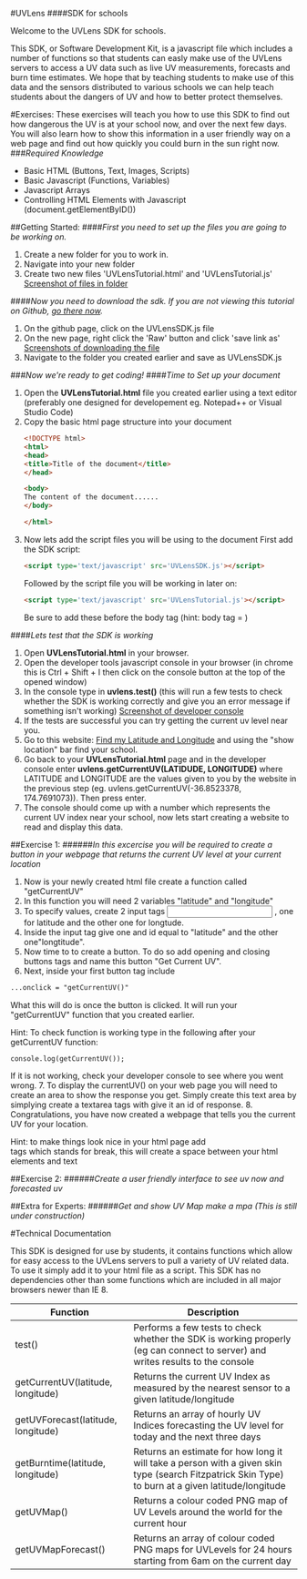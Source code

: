 #UVLens
####SDK for schools

Welcome to the UVLens SDK for schools. 

This SDK, or Software Development Kit, is a javascript file which includes a number of functions so that students can easly make use of the UVLens servers to
access a UV data such as live UV measurements, forecasts and burn time estimates. We hope that by teaching students to make use of this data and the sensors distributed to various schools
we can help teach students about the dangers of UV and how to better protect themselves.

#Exercises:
These exercises will teach you how to use this SDK to find out how dangerous the UV is at your school now, and over the next few days.
You will also learn how to show this information in a user friendly way on a web page and find out how quickly you could burn in the sun right now.
&nbsp;
###_Required Knowledge_
- Basic HTML (Buttons, Text, Images, Scripts)
- Basic Javascript (Functions, Variables)
- Javascript Arrays
- Controlling HTML Elements with Javascript (document.getElementByID())

##Getting Started:
####_First you need to set up the files you are going to be working on._

1. Create a new folder for you to work in.
2. Navigate into your new folder
3. Create two new files 'UVLensTutorial.html' and 'UVLensTutorial.js'
[Screenshot of files in folder](https://octodex.github.com/images/yaktocat.png)

####_Now you need to download the sdk. If you are not viewing this tutorial on Github, [go there now](https://github.com/uvlens/edu_sdk)._

1. On the github page, click on the UVLensSDK.js file
2. On the new page, right click the 'Raw' button and click 'save link as'
	[Screenshots of downloading the file](https://octodex.github.com/images/yaktocat.png)
3. Navigate to the folder you created earlier and save as UVLensSDK.js

###_Now we're ready to get coding!_
####_Time to Set up your document_

1. Open the **UVLensTutorial.html** file you created earlier using a text editor (preferably one designed for developement eg. Notepad++ or Visual Studio Code)
2. Copy the basic html page structure into your document
	```html
	<!DOCTYPE html>
	<html>
	<head>
	<title>Title of the document</title>
	</head>
	
	<body>
	The content of the document......
	</body>
	
	</html>
	```
3. Now lets add the script files you will be using to the document
	First add the SDK script: 
	```html
	<script type='text/javascript' src='UVLensSDK.js'></script>
	```
	Followed by the script file you will be working in later on:
	```html
	<script type='text/javascript' src='UVLensTutorial.js'></script>
	```
	Be sure to add these before the body tag (hint: body tag = <body>) 

####_Lets test that the SDK is working_

1. Open **UVLensTutorial.html** in your browser.
2. Open the developer tools javascript console in your browser (in chrome this is Ctrl + Shift + I then click on the console button at the top of the opened window)
3. In the console type in **uvlens.test()** (this will run a few tests to check whether the SDK is working correctly and give you an error message if something isn't working)
[Screenshot of developer console]()
4. If the tests are successful you can try getting the current uv level near you.
5. Go to this website: [Find my Latitude and Longitude](http://www.mapcoordinates.net/en) and using the "show location" bar find your school.
6. Go back to your **UVLensTutorial.html** page and in the developer console enter **uvlens.getCurrentUV(LATIDUDE, LONGITUDE)** where LATITUDE and LONGITUDE are the
	values given to you by the website in the previous step (eg. uvlens.getCurrentUV(-36.8523378, 174.7691073)). Then press enter.
7. The console should come up with a number which represents the current UV index near your school, now lets start creating a website to read and display this data.

##Exercise 1:
######_In this excercise you will be required to create a button in your webpage that returns the current UV level at your current location_

1. Now is your newly created html file create a function called "getCurrentUV"
2. In this function you will need 2 variables "latitude" and "longitude"
3. To specify values, create 2 input tags <input> , one for latitude and the other one for longtude.
4. Inside the input tag give one and id equal to "latitude" and the other one"longtitude". 
5. Now time to to create a button. To do so add opening and closing buttons tags and name this button "Get Current UV".
6. Next, inside your first button tag include
```html
...onclick = "getCurrentUV()"
```
What this will do is once the button is clicked. It will run your "getCurrentUV" function that you created earlier.

Hint: To check function is working type in the following after your getCurrentUV function: 
```html
console.log(getCurrentUV());
```
If it is not working, check your developer console to see where you went wrong.
7. To display the currentUV() on your web page you will need to create an area to show the response you get. Simply create this text area by simplying 
create a textarea tags with give it an id of response.
8. Congratulations, you have now created a webpage that tells you the current UV for your location.

Hint: to make things look nice in your html page add <br> tags which stands for break, this will create a space between your html elements and text


##Exercise 2:
######_Create a user friendly interface to see uv now and forecasted uv_

##Extra for Experts:
######_Get and show UV Map make a mpa (This is still under construction)_


#Technical Documentation

This SDK is designed for use by students, it contains functions which allow for easy access
to the UVLens servers to pull a variety of UV related data. To use it simply add it to your html file
as a script. This SDK has no dependencies other than some functions which are included in all major browsers
newer than IE 8.

| Function  | Description |
| ------------- | ------------- |
| test()  | Performs a few tests to check whether the SDK is working properly (eg can connect to server) and writes results to the console  |
| getCurrentUV(latitude, longitude)  | Returns the current UV Index as measured by the nearest sensor to a given latitude/longitude  |
| getUVForecast(latitude, longitude) | Returns an array of hourly UV Indices forecasting the UV level for today and the next three days |
| getBurntime(latitude, longitude) | Returns an estimate for how long it will take a person with a given skin type (search Fitzpatrick Skin Type) to burn at a given latitude/longitude |
| getUVMap() | Returns a colour coded PNG map of UV Levels around the world for the current hour |
| getUVMapForecast() | Returns an array of colour coded PNG maps for UVLevels for 24 hours starting from 6am on the current day |